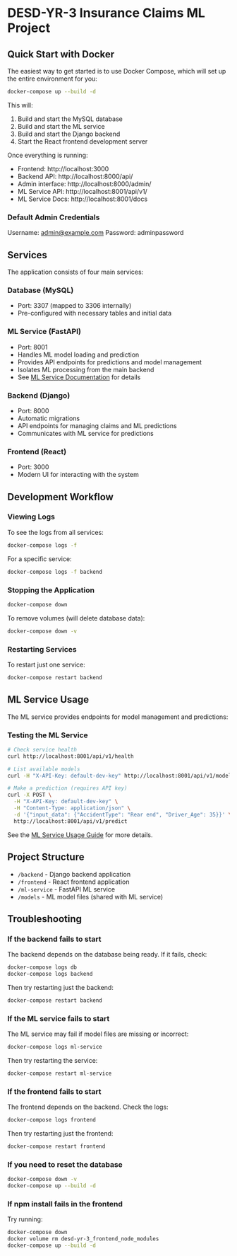# DESD-YR-3 Insurance Claims ML Project

## Quick Start with Docker

The easiest way to get started is to use Docker Compose, which will set up the entire environment for you:

```bash
docker-compose up --build -d
```

This will:
1. Build and start the MySQL database
2. Build and start the ML service
3. Build and start the Django backend
4. Start the React frontend development server

Once everything is running:
- Frontend: http://localhost:3000
- Backend API: http://localhost:8000/api/
- Admin interface: http://localhost:8000/admin/
- ML Service API: http://localhost:8001/api/v1/
- ML Service Docs: http://localhost:8001/docs

### Default Admin Credentials
Username: admin@example.com
Password: adminpassword

## Services

The application consists of four main services:

### Database (MySQL)
- Port: 3307 (mapped to 3306 internally)
- Pre-configured with necessary tables and initial data

### ML Service (FastAPI)
- Port: 8001
- Handles ML model loading and prediction
- Provides API endpoints for predictions and model management
- Isolates ML processing from the main backend
- See [ML Service Documentation](./ml-service/README.md) for details

### Backend (Django)
- Port: 8000
- Automatic migrations
- API endpoints for managing claims and ML predictions
- Communicates with ML service for predictions

### Frontend (React)
- Port: 3000
- Modern UI for interacting with the system

## Development Workflow

### Viewing Logs
To see the logs from all services:
```bash
docker-compose logs -f
```

For a specific service:
```bash
docker-compose logs -f backend
```

### Stopping the Application
```bash
docker-compose down
```

To remove volumes (will delete database data):
```bash
docker-compose down -v
```

### Restarting Services
To restart just one service:
```bash
docker-compose restart backend
```

## ML Service Usage

The ML service provides endpoints for model management and predictions:

### Testing the ML Service
```bash
# Check service health
curl http://localhost:8001/api/v1/health

# List available models
curl -H "X-API-Key: default-dev-key" http://localhost:8001/api/v1/models

# Make a prediction (requires API key)
curl -X POST \
  -H "X-API-Key: default-dev-key" \
  -H "Content-Type: application/json" \
  -d '{"input_data": {"AccidentType": "Rear end", "Driver_Age": 35}}' \
  http://localhost:8001/api/v1/predict
```

See the [ML Service Usage Guide](./ml-service/USAGE.md) for more details.

## Project Structure

- `/backend` - Django backend application
- `/frontend` - React frontend application
- `/ml-service` - FastAPI ML service
- `/models` - ML model files (shared with ML service)

## Troubleshooting

### If the backend fails to start
The backend depends on the database being ready. If it fails, check:
```bash
docker-compose logs db
docker-compose logs backend
```

Then try restarting just the backend:
```bash
docker-compose restart backend
```

### If the ML service fails to start
The ML service may fail if model files are missing or incorrect:
```bash
docker-compose logs ml-service
```

Then try restarting the service:
```bash
docker-compose restart ml-service
```

### If the frontend fails to start
The frontend depends on the backend. Check the logs:
```bash
docker-compose logs frontend
```

Then try restarting just the frontend:
```bash
docker-compose restart frontend
```

### If you need to reset the database
```bash
docker-compose down -v
docker-compose up --build -d
```

### If npm install fails in the frontend
Try running:
```bash
docker-compose down
docker volume rm desd-yr-3_frontend_node_modules
docker-compose up --build -d
```